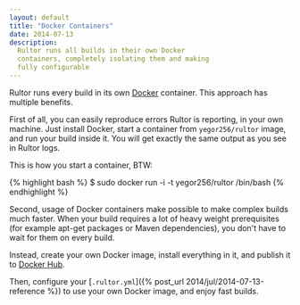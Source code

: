 ```yaml
---
layout: default
title: "Docker Containers"
date: 2014-07-13
description:
  Rultor runs all builds in their own Docker
  containers, completely isolating them and making
  fully configurable
---
```


Rultor runs every build in its own [Docker](http://www.docker.io) container.
This approach has multiple benefits.

First of all, you can easily reproduce errors Rultor is reporting,
in your own machine. Just install Docker, start a container from
`yegor256/rultor` image, and run your build inside it. You will get
exactly the same output as you see in Rultor logs.

This is how you start a container, BTW:

{% highlight bash %}
$ sudo docker run -i -t yegor256/rultor /bin/bash
{% endhighlight %}

Second, usage of Docker containers make possible to make
complex builds much faster. When your build requires a lot of
heavy weight prerequisites (for example apt-get packages or Maven
dependencies), you don't have to wait for them on every build.

Instead, create your own Docker image, install everything in it,
and publish it to [Docker Hub](https://hub.docker.com/).

Then, configure your [`.rultor.yml`]({% post_url 2014/jul/2014-07-13-reference %})
to use your own Docker image, and enjoy fast builds.
